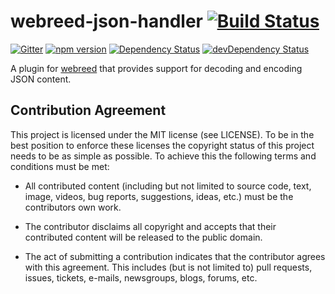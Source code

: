 # webreed-json-handler [![Build Status](https://travis-ci.org/webreed/webreed-json-handler.svg?branch=master)](https://travis-ci.org/webreed/webreed-json-handler)

[![Gitter](https://badges.gitter.im/webreed/webreed.svg)](https://gitter.im/webreed/webreed?utm_source=badge&utm_medium=badge&utm_campaign=pr-badge)
[![npm version](https://badge.fury.io/js/webreed-json-handler.svg)](https://badge.fury.io/js/webreed-json-handler)
[![Dependency Status](https://david-dm.org/webreed/webreed-json-handler.svg)](https://david-dm.org/webreed/webreed-json-handler)
[![devDependency Status](https://david-dm.org/webreed/webreed-json-handler/dev-status.svg)](https://david-dm.org/webreed/webreed-json-handler#info=devDependencies)

A plugin for [webreed](https://github.com/webreed/webreed) that provides support for
decoding and encoding JSON content.


## Contribution Agreement

This project is licensed under the MIT license (see LICENSE). To be in the best
position to enforce these licenses the copyright status of this project needs to
be as simple as possible. To achieve this the following terms and conditions
must be met:

- All contributed content (including but not limited to source code, text,
  image, videos, bug reports, suggestions, ideas, etc.) must be the
  contributors own work.

- The contributor disclaims all copyright and accepts that their contributed
  content will be released to the public domain.

- The act of submitting a contribution indicates that the contributor agrees
  with this agreement. This includes (but is not limited to) pull requests, issues,
  tickets, e-mails, newsgroups, blogs, forums, etc.
